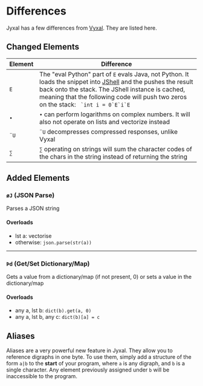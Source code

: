 # Differences

Jyxal has a few differences from [Vyxal](https://github.com/Vyxal/Vyxal). They are listed here.

## Changed Elements

Element | Difference
------- | ----------
`E` | The "eval Python" part of `E` evals Java, not Python. It loads the snippet into [JShell](https://en.wikipedia.org/wiki/JShell) and the pushes the result back onto the stack. The JShell instance is cached, meaning that the following code will push two zeros on the stack: ``` `int i = 0`E`i`E```
`•` | `•` can perform logarithms on complex numbers. It will also not operate on lists and vectorize instead
`¨U` | `¨U` decompresses compressed responses, unlike Vyxal
`∑` | `∑` operating on strings will sum the character codes of the chars in the string instead of returning the string

## Added Elements

### `` øJ `` (JSON Parse)
Parses a JSON string

#### Overloads
- lst a: vectorise
- otherwise: `json.parse(str(a))`
----------------------

### `` Þd `` (Get/Set Dictionary/Map)
Gets a value from a dictionary/map (if not present, 0) or sets a value in the dictionary/map

#### Overloads
- any a, lst b: `dict(b).get(a, 0)`
- any a, lst b, any c: `dict(b)[a] = c`

## Aliases
Aliases are a very powerful new feature in Jyxal. They allow you to reference digraphs in one byte. To use them, simply add a structure of the form `a|b` to the **start** of your program, where `a` is any digraph, and `b` is a single character. Any element previously assigned under `b` will be inaccessible to the program.
